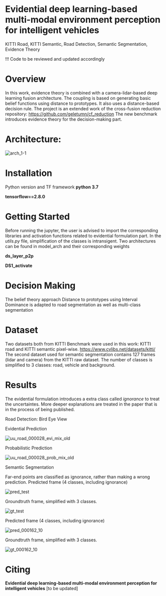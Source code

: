 # Evidential deep learning-based multi-modal environment perception for intelligent vehicles
KITTI Road, KITTI Semantic, Road Detection, Semantic Segmentation, Evidence Theory

!!! Code to be reviewed and updated accordingly



# Overview 
In this work, evidence theory is combined with a camera-lidar-based deep learning fusion architecture. The coupling is based on generating basic belief functions using distance to prototypes. It also uses a distance-based decision rule.
The project is an extended work of the cross-fusion reduction repository:
https://github.com/geletumn/cf_reduction
The new benchmark introduces evidence theory for the decision-making part. 

# Architecture:
![arch_1-1](https://github.com/vasigiurgi/evi-cf-deep-learning-based-for-iv/assets/49117053/a20c2b0f-ea65-46e2-a73c-ba08f767c261)


# Installation 
Python version and TF framework
**python 3.7**

**tensorflow==2.8.0**

# Getting Started
Before running the jupyter, the user is advised to import the corresponding libraries and activation functions related to evidential formulation part.
In the _utils.py_ file, simplification of the classes is intransigent. Two architectures can be found in model_arch and their corresponding weights 
 
**ds_layer_p2p**

**DS1_activate**

# Decision Making
The belief theory approach Distance to prototypes using Interval Dominance is adapted to road segmentation as well as multi-class segmentation 

# Dataset

Two datasets both from KITTI Benchmark were used in this work: KITTI road and KITTI semantic pixel-wise. 
https://www.cvlibs.net/datasets/kitti/
The second dataset used for semantic segmentation contains 127 frames (lidar and camera) from the KITTI raw dataset. 
The number of classes is simplified to 3 classes: road, vehicle and background. 

# Results
The evidential formulation introduces a extra class called _ignorance_ to treat the uncertaintes. More deeper explanations are treated in the paper that is in the process of being published. 

Road Detection: Bird Eye View

Evidential Prediction

![uu_road_000028_evi_mix_old](https://github.com/vasigiurgi/evi-cf-deep-learning-based-for-iv/assets/49117053/206a2be5-b604-4f5c-82d1-3d2ed5d932b0)

Probabilistic Prediction

![uu_road_000028_prob_mix_old](https://github.com/vasigiurgi/evi-cf-deep-learning-based-for-iv/assets/49117053/d22f19b9-3162-4185-a60c-fe37df7c20c4)


Semantic Segmentation

Far-end points are classified as ignorance, rather than making a wrong prediction.
Predicted frame (4 classes, including ignorance)

![pred_test](https://github.com/vasigiurgi/evi-cf-deep-learning-based-for-iv/assets/49117053/dce440c8-3b16-4f9f-bc39-419bf700fc56)

Groundtruth frame, simplified with 3 classes. 

![gt_test](https://github.com/vasigiurgi/evi-cf-deep-learning-based-for-iv/assets/49117053/ef87a3fd-db12-4e63-b5a6-8c749951ffcb)

Predicted frame (4 classes, including ignorance)

![pred_000162_10](https://github.com/vasigiurgi/evi-cf-deep-learning-based-for-iv/assets/49117053/343d6507-1da5-40d4-b96a-9c1fde72b040)

Groundtruth frame, simplified with 3 classes. 

![gt_000162_10](https://github.com/vasigiurgi/evi-cf-deep-learning-based-for-iv/assets/49117053/431767af-6fba-4649-afc7-9af154649142)


# Citing 
**Evidential deep learning-based multi-modal environment perception for intelligent vehicles**
[to be updated]



